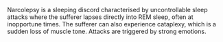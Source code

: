 Narcolepsy is a sleeping discord characterised by uncontrollable sleep attacks where the sufferer lapses directly into REM sleep, often at inopportune times. The sufferer can also experience cataplexy, which is a sudden loss of muscle tone. Attacks are triggered by strong emotions. 